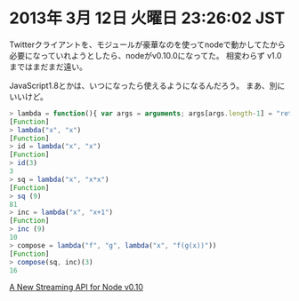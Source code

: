 # 2013年  3月 12日 火曜日 23:26:02 JST

Twitterクライアントを、モジュールが豪華なのを使ってnodeで動かしてたから
必要になっていれようとしたら、nodeがv0.10.0になってた。
相変わらず v1.0 まではまだまだ遠い。

JavaScript1.8とかは、いつになったら使えるようになるんだろう。
まあ、別にいいけど。

```javascript
> lambda = function(){ var args = arguments; args[args.length-1] = "return " + args[args.length-1]; return (Function.apply(null, args)) }
[Function]
> lambda("x", "x")
[Function]
> id = lambda("x", "x")
[Function]
> id(3)
3
> sq = lambda("x", "x*x")
[Function]
> sq (9)
81
> inc = lambda("x", "x+1")
[Function]
> inc (9)
10
> compose = lambda("f", "g", lambda("x", "f(g(x))"))
[Function]
> compose(sq, inc)(3)
16
```

[A New Streaming API for Node v0.10](http://blog.nodejs.org/2012/12/20/streams2/)
